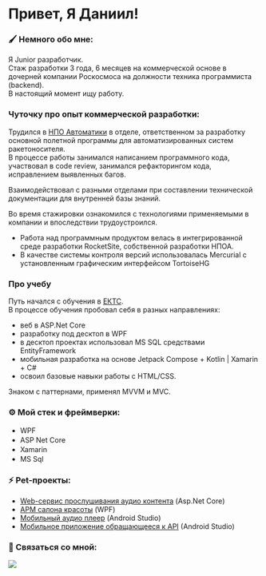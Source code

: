 # Привет, Я Даниил!

### 🖌️ Немного обо мне:
Я Junior разработчик.  
Стаж разработки 3 года, 6 месяцев на коммерческой основе в дочерней компании Роскосмоса на должности техника программиста (backend).  
В настоящий момент ищу работу.

###  Чуточку про опыт коммерческой разработки:

Трудился в [НПО Автоматики](https://www.npoa.ru/) в отделе, ответственном за разработку основной полетной программы для автоматизированных систем ракетоносителя.  
В процессе работы занимался написанием программного кода, участвовал в code review, занимался рефакторингом кода, исправлением выявленных багов.

Взаимодействовал с разными отделами при составлении технической документации для внутренней базы знаний.

Во время стажировки ознакомился с технологиями применяемыми в компании и впоследствии трудоустроился.
- Работа над программным продуктом велась в интегрированной среде разработки RocketSite, собственной разработки НПОА.
- В качестве системы контроля версий использовалась Mercurial с установленным графическим интерфейсом TortoiseHG

### Про учебу
Путь начался с обучения в [ЕКТС](https://www.ects.ru).  
В процессе обучения пробовал себя в разных направлениях:  
- веб в ASP.Net Core
- разработку под десктоп в WPF
- в десктоп проектах использовал MS SQL средствами EntityFramework
- мобильная разработка на основе Jetpack Compose + Kotlin | Xamarin + C#
- освоил базовые навыки работы с HTML/CSS.

Знаком с паттернами, применял MVVM и MVC.

### ⚙️ Мой стек и фреймверки:
-  WPF  <img src="https://blogger.googleusercontent.com/img/b/R29vZ2xl/AVvXsEihTXrlDqM9PFfRBTfzhoq78nNZPkUQ-KMaxyhuThl61aNI9ZhcQbiW2OCKLo9HHnBsQz4QlLp7c3kBhrJU4sqDfu17gjEd2WBDREbNT2F6-YC7zBRazZzqysK9W68x1PcENtyvCtLZHVmUHYmv6RRCcEyaXeTtZ2xBx-2F78nBU_oW8arIkXUtReak9A/s200/wpf-xaml-curso-gratis-online.png" height="16"/>
-  ASP Net Core <img src="https://uploads-ssl.webflow.com/5eb90728dc345d1fe8bed774/62b93b442f00915f2a007514_image%206.png" height="16"/>
-  Xamarin  <img src="https://raw.githubusercontent.com/detain/svg-logos/780f25886640cef088af994181646db2f6b1a3f8/svg/xamarin.svg" height="16"/>
-  MS Sql <img src="https://www.svgrepo.com/show/303229/microsoft-sql-server-logo.svg" height="16"/>

### ⚡ Pet-проекты:
- [Web-сервис прослушивания аудио контента](https://github.com/psCommune/kursovoi_4kurs) (Asp.Net Core)
- [АРМ салона красоты](https://github.com/psCommune/VelvetEyebrows) (WPF)
- [Мобильный аудио плеер](https://github.com/psCommune/kursovoi_v2) (Android Studio)
- [Мобильное приложение обращающееся к API](https://github.com/psCommune/-RMPPraktika14) (Android Studio)

### 💬 Связаться со мной:

<a href="https://t.me/KrevetOchka_more" target="_blank"><img src="https://img.shields.io/badge/Telegram-26A5E4?style=for-the-badge&logo=Telegram&logoColor=fff"/></a>



<!-- postman, figma, html, css -->
